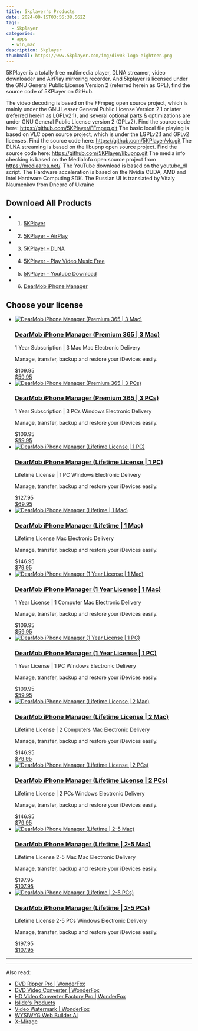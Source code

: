 ```yaml
---
title: 5kplayer's Products
date: 2024-09-15T03:56:38.562Z
tags: 
  - 5kplayer
categories: 
  - apps
  - win,mac
description: 5kplayer
thumbnail: https://www.5kplayer.com/img/div03-logo-eighteen.png
---
```


5KPlayer is a totally free multimedia player, DLNA streamer, video downloader and AirPlay mirroring recorder.
And 5kplayer is licensed under the GNU General Public License Version 2 (referred herein as GPL), find the source code of 5KPlayer on GitHub.

The video decoding is based on the FFmpeg open source project, which is mainly under the GNU Lesser General Public License Version 2.1 or later (referred herein as LGPLv2.1), and several optional parts & optimizations are under GNU General Public License version 2 (GPLv2).
Find the source code here: https://github.com/5KPlayer/FFmpeg.git
The basic local file playing is based on VLC open source project, which is under the LGPLv2.1 and GPLv2 licenses.
Find the source code here: https://github.com/5KPlayer/vlc.git
The DLNA streaming is based on the libupnp open source project.
Find the source code here: https://github.com/5KPlayer/libupnp.git
The media info checking is based on the MediaInfo open source project from https://mediaarea.net/.
The YouTube download is based on the youtube_dl script.
The Hardware acceleration is based on the Nvidia CUDA, AMD and Intel Hardware Computing SDK.
The Russian UI is translated by Vitaly Naumenkov from Dnepro of Ukraine

<!--__INIT__BEGIN__TAG__PRODUCTS__LIST__-->


## Download All Products

- 1. [5KPlayer](https://tools.techidaily.com/5kplayer/5k-player/)
- 2. [5KPlayer - AirPlay](https://tools.techidaily.com/5kplayer/airplay/)
- 3. [5KPlayer - DLNA](https://tools.techidaily.com/5kplayer/dlna/)
- 4. [5KPlayer - Play Video Music Free](https://tools.techidaily.com/5kplayer/video-music-player/)
- 5. [5KPlayer - Youtube Download](https://tools.techidaily.com/5kplayer/youtube-download/)
- 6. [DearMob iPhone Manager](https://tools.techidaily.com/5kplayer/iphone-manager/)
<!--__INIT__END__TAG__PRODUCTS__LIST__-->

<!--__INIT__BEGIN__TAG__FEED_PRODUCTS__LIST__-->

## Choose your license

<div class="home-content-container">
  <ul class="home-article-list">
    <li class="home-article-item flex flex-row feedProduct">
      <div class="basis-1/3 lg:basis-1/4 xl:basis-1/5 relative flex justify-center items-center overflow-hidden">
                <a href="https://estore.5kplayer.com/order/cart.php?PRODS=39852184&amp;QTY=1&amp;AFFILIATE=108875" class="w-24 h-24 md:w-28 md:h-28 lg:w-32 lg:h-32 xl:w-42 xl:h-42 max-w-24 max-h-24 md:max-w-28 md:max-h-28 lg:max-w-32 lg:max-h-32 xl:max-w-42 xl:max-h-42 -pt-2">
          <img src="https://thmb.techidaily.com/056b5dc5bf38553fc5e62980ac558058cdfef6fae043dca04e140a16eeec969f.jpg" alt="DearMob iPhone Manager (Premium 365 | 3 Mac)" class="relative w-full h-full rounded-full object-cover dark:brightness-75 -mt-4 p-4">
        </a>
              </div>
      <div class="flex flex-col gap-5 px-7 pb-7 basis-2/3 lg:basis-3/4 xl:basis-4/5  pt-5">
        <h3 class="home-article-title"><a href="https://estore.5kplayer.com/order/cart.php?PRODS=39852184&amp;QTY=1&amp;AFFILIATE=108875">DearMob iPhone Manager (Premium 365 | 3 Mac)</a></h3>
        <div class="home-article-content markdown-body">
                  <html><head></head><body><div><span class="sd_term">1 Year Subscription | 3 Mac</span> <span class="sd_os mac">Mac</span> <span class="sd_deliv">Electronic Delivery</span>
<p>Manage, transfer, backup and restore your iDevices easily.</p>
</div></body></html>                </div>
        <div class="flex flex-row feedProduct-Price">
          <div class="feedProduct-Price--Old">
            <span class="feedProduct-Price--Currency">$</span>109<span class="feedProduct-Price--Cents">.95</span>
          </div>
          <div class="">
            <a href="https://estore.5kplayer.com/order/cart.php?PRODS=39852184&amp;QTY=1&amp;AFFILIATE=108875">
            <span class="feedProduct-Price--Currency">$</span>59<span class="feedProduct-Price--Cents">.95</span>
            </a>
          </div>
        </div>
      </div>
    </li>
    <li class="home-article-item flex flex-row feedProduct">
      <div class="basis-1/3 lg:basis-1/4 xl:basis-1/5 relative flex justify-center items-center overflow-hidden">
                <a href="https://estore.5kplayer.com/order/cart.php?PRODS=39852171&amp;QTY=1&amp;AFFILIATE=108875" class="w-24 h-24 md:w-28 md:h-28 lg:w-32 lg:h-32 xl:w-42 xl:h-42 max-w-24 max-h-24 md:max-w-28 md:max-h-28 lg:max-w-32 lg:max-h-32 xl:max-w-42 xl:max-h-42 -pt-2">
          <img src="https://thmb.techidaily.com/056b5dc5bf38553fc5e62980ac558058cdfef6fae043dca04e140a16eeec969f.jpg" alt="DearMob iPhone Manager (Premium 365 | 3 PCs)" class="relative w-full h-full rounded-full object-cover dark:brightness-75 -mt-4 p-4">
        </a>
              </div>
      <div class="flex flex-col gap-5 px-7 pb-7 basis-2/3 lg:basis-3/4 xl:basis-4/5  pt-5">
        <h3 class="home-article-title"><a href="https://estore.5kplayer.com/order/cart.php?PRODS=39852171&amp;QTY=1&amp;AFFILIATE=108875">DearMob iPhone Manager (Premium 365 | 3 PCs)</a></h3>
        <div class="home-article-content markdown-body">
                  <html><head></head><body><div><span class="sd_term">1 Year Subscription | 3 PCs</span> <span class="sd_os win">Windows</span> <span class="sd_deliv">Electronic Delivery</span>
<p>Manage, transfer, backup and restore your iDevices easily.</p>
</div></body></html>                </div>
        <div class="flex flex-row feedProduct-Price">
          <div class="feedProduct-Price--Old">
            <span class="feedProduct-Price--Currency">$</span>109<span class="feedProduct-Price--Cents">.95</span>
          </div>
          <div class="">
            <a href="https://estore.5kplayer.com/order/cart.php?PRODS=39852171&amp;QTY=1&amp;AFFILIATE=108875">
            <span class="feedProduct-Price--Currency">$</span>59<span class="feedProduct-Price--Cents">.95</span>
            </a>
          </div>
        </div>
      </div>
    </li>
    <li class="home-article-item flex flex-row feedProduct">
      <div class="basis-1/3 lg:basis-1/4 xl:basis-1/5 relative flex justify-center items-center overflow-hidden">
                <a href="https://estore.5kplayer.com/order/cart.php?PRODS=7149728&amp;QTY=1&amp;AFFILIATE=108875" class="w-24 h-24 md:w-28 md:h-28 lg:w-32 lg:h-32 xl:w-42 xl:h-42 max-w-24 max-h-24 md:max-w-28 md:max-h-28 lg:max-w-32 lg:max-h-32 xl:max-w-42 xl:max-h-42 -pt-2">
          <img src="https://thmb.techidaily.com/056b5dc5bf38553fc5e62980ac558058cdfef6fae043dca04e140a16eeec969f.jpg" alt="DearMob iPhone Manager (Lifetime License | 1 PC)" class="relative w-full h-full rounded-full object-cover dark:brightness-75 -mt-4 p-4">
        </a>
              </div>
      <div class="flex flex-col gap-5 px-7 pb-7 basis-2/3 lg:basis-3/4 xl:basis-4/5  pt-5">
        <h3 class="home-article-title"><a href="https://estore.5kplayer.com/order/cart.php?PRODS=7149728&amp;QTY=1&amp;AFFILIATE=108875">DearMob iPhone Manager (Lifetime License | 1 PC)</a></h3>
        <div class="home-article-content markdown-body">
                  <html><head></head><body><div><span class="sd_term">Lifetime License | 1 PC</span> <span class="sd_os win">Windows</span> <span class="sd_deliv">Electronic Delivery</span>
<p>Manage, transfer, backup and restore your iDevices easily.</p>
</div></body></html>                </div>
        <div class="flex flex-row feedProduct-Price">
          <div class="feedProduct-Price--Old">
            <span class="feedProduct-Price--Currency">$</span>127<span class="feedProduct-Price--Cents">.95</span>
          </div>
          <div class="">
            <a href="https://estore.5kplayer.com/order/cart.php?PRODS=7149728&amp;QTY=1&amp;AFFILIATE=108875">
            <span class="feedProduct-Price--Currency">$</span>69<span class="feedProduct-Price--Cents">.95</span>
            </a>
          </div>
        </div>
      </div>
    </li>
    <li class="home-article-item flex flex-row feedProduct">
      <div class="basis-1/3 lg:basis-1/4 xl:basis-1/5 relative flex justify-center items-center overflow-hidden">
                <a href="https://estore.5kplayer.com/order/cart.php?PRODS=7153575&amp;QTY=1&amp;AFFILIATE=108875" class="w-24 h-24 md:w-28 md:h-28 lg:w-32 lg:h-32 xl:w-42 xl:h-42 max-w-24 max-h-24 md:max-w-28 md:max-h-28 lg:max-w-32 lg:max-h-32 xl:max-w-42 xl:max-h-42 -pt-2">
          <img src="https://thmb.techidaily.com/056b5dc5bf38553fc5e62980ac558058cdfef6fae043dca04e140a16eeec969f.jpg" alt="DearMob iPhone Manager (Lifetime | 1 Mac)" class="relative w-full h-full rounded-full object-cover dark:brightness-75 -mt-4 p-4">
        </a>
              </div>
      <div class="flex flex-col gap-5 px-7 pb-7 basis-2/3 lg:basis-3/4 xl:basis-4/5  pt-5">
        <h3 class="home-article-title"><a href="https://estore.5kplayer.com/order/cart.php?PRODS=7153575&amp;QTY=1&amp;AFFILIATE=108875">DearMob iPhone Manager (Lifetime | 1 Mac)</a></h3>
        <div class="home-article-content markdown-body">
                  <html><head></head><body><div><span class="sd_term">Lifetime License</span> <span class="sd_os mac">Mac</span> <span class="sd_deliv">Electronic Delivery</span>
<p>Manage, transfer, backup and restore your iDevices easily.</p>
</div></body></html>                </div>
        <div class="flex flex-row feedProduct-Price">
          <div class="feedProduct-Price--Old">
            <span class="feedProduct-Price--Currency">$</span>146<span class="feedProduct-Price--Cents">.95</span>
          </div>
          <div class="">
            <a href="https://estore.5kplayer.com/order/cart.php?PRODS=7153575&amp;QTY=1&amp;AFFILIATE=108875">
            <span class="feedProduct-Price--Currency">$</span>79<span class="feedProduct-Price--Cents">.95</span>
            </a>
          </div>
        </div>
      </div>
    </li>
    <li class="home-article-item flex flex-row feedProduct">
      <div class="basis-1/3 lg:basis-1/4 xl:basis-1/5 relative flex justify-center items-center overflow-hidden">
                <a href="https://estore.5kplayer.com/order/cart.php?PRODS=4722735&amp;QTY=1&amp;AFFILIATE=108875" class="w-24 h-24 md:w-28 md:h-28 lg:w-32 lg:h-32 xl:w-42 xl:h-42 max-w-24 max-h-24 md:max-w-28 md:max-h-28 lg:max-w-32 lg:max-h-32 xl:max-w-42 xl:max-h-42 -pt-2">
          <img src="https://thmb.techidaily.com/056b5dc5bf38553fc5e62980ac558058cdfef6fae043dca04e140a16eeec969f.jpg" alt="DearMob iPhone Manager (1 Year License | 1 Mac)" class="relative w-full h-full rounded-full object-cover dark:brightness-75 -mt-4 p-4">
        </a>
              </div>
      <div class="flex flex-col gap-5 px-7 pb-7 basis-2/3 lg:basis-3/4 xl:basis-4/5  pt-5">
        <h3 class="home-article-title"><a href="https://estore.5kplayer.com/order/cart.php?PRODS=4722735&amp;QTY=1&amp;AFFILIATE=108875">DearMob iPhone Manager (1 Year License | 1 Mac)</a></h3>
        <div class="home-article-content markdown-body">
                  <html><head></head><body><div><span class="sd_term">1 Year License | 1 Computer</span> <span class="sd_os mac">Mac</span> <span class="sd_deliv">Electronic Delivery</span>
<p>Manage, transfer, backup and restore your iDevices easily.</p>
</div></body></html>                </div>
        <div class="flex flex-row feedProduct-Price">
          <div class="feedProduct-Price--Old">
            <span class="feedProduct-Price--Currency">$</span>109<span class="feedProduct-Price--Cents">.95</span>
          </div>
          <div class="">
            <a href="https://estore.5kplayer.com/order/cart.php?PRODS=4722735&amp;QTY=1&amp;AFFILIATE=108875">
            <span class="feedProduct-Price--Currency">$</span>59<span class="feedProduct-Price--Cents">.95</span>
            </a>
          </div>
        </div>
      </div>
    </li>
    <li class="home-article-item flex flex-row feedProduct">
      <div class="basis-1/3 lg:basis-1/4 xl:basis-1/5 relative flex justify-center items-center overflow-hidden">
                <a href="https://estore.5kplayer.com/order/cart.php?PRODS=4722732&amp;QTY=1&amp;AFFILIATE=108875" class="w-24 h-24 md:w-28 md:h-28 lg:w-32 lg:h-32 xl:w-42 xl:h-42 max-w-24 max-h-24 md:max-w-28 md:max-h-28 lg:max-w-32 lg:max-h-32 xl:max-w-42 xl:max-h-42 -pt-2">
          <img src="https://thmb.techidaily.com/056b5dc5bf38553fc5e62980ac558058cdfef6fae043dca04e140a16eeec969f.jpg" alt="DearMob iPhone Manager (1 Year License | 1 PC)" class="relative w-full h-full rounded-full object-cover dark:brightness-75 -mt-4 p-4">
        </a>
              </div>
      <div class="flex flex-col gap-5 px-7 pb-7 basis-2/3 lg:basis-3/4 xl:basis-4/5  pt-5">
        <h3 class="home-article-title"><a href="https://estore.5kplayer.com/order/cart.php?PRODS=4722732&amp;QTY=1&amp;AFFILIATE=108875">DearMob iPhone Manager (1 Year License | 1 PC)</a></h3>
        <div class="home-article-content markdown-body">
                  <html><head></head><body><div><span class="sd_term">1 Year License | 1 PC</span> <span class="sd_os win">Windows</span> <span class="sd_deliv">Electronic Delivery</span>
<p>Manage, transfer, backup and restore your iDevices easily.</p>
</div></body></html>                </div>
        <div class="flex flex-row feedProduct-Price">
          <div class="feedProduct-Price--Old">
            <span class="feedProduct-Price--Currency">$</span>109<span class="feedProduct-Price--Cents">.95</span>
          </div>
          <div class="">
            <a href="https://estore.5kplayer.com/order/cart.php?PRODS=4722732&amp;QTY=1&amp;AFFILIATE=108875">
            <span class="feedProduct-Price--Currency">$</span>59<span class="feedProduct-Price--Cents">.95</span>
            </a>
          </div>
        </div>
      </div>
    </li>
    <li class="home-article-item flex flex-row feedProduct">
      <div class="basis-1/3 lg:basis-1/4 xl:basis-1/5 relative flex justify-center items-center overflow-hidden">
                <a href="https://estore.5kplayer.com/order/cart.php?PRODS=4722734&amp;QTY=1&amp;AFFILIATE=108875" class="w-24 h-24 md:w-28 md:h-28 lg:w-32 lg:h-32 xl:w-42 xl:h-42 max-w-24 max-h-24 md:max-w-28 md:max-h-28 lg:max-w-32 lg:max-h-32 xl:max-w-42 xl:max-h-42 -pt-2">
          <img src="https://thmb.techidaily.com/056b5dc5bf38553fc5e62980ac558058cdfef6fae043dca04e140a16eeec969f.jpg" alt="DearMob iPhone Manager (Lifetime License | 2 Mac)" class="relative w-full h-full rounded-full object-cover dark:brightness-75 -mt-4 p-4">
        </a>
              </div>
      <div class="flex flex-col gap-5 px-7 pb-7 basis-2/3 lg:basis-3/4 xl:basis-4/5  pt-5">
        <h3 class="home-article-title"><a href="https://estore.5kplayer.com/order/cart.php?PRODS=4722734&amp;QTY=1&amp;AFFILIATE=108875">DearMob iPhone Manager (Lifetime License | 2 Mac)</a></h3>
        <div class="home-article-content markdown-body">
                  <html><head></head><body><div><span class="sd_term">Lifetime License | 2 Computers</span> <span class="sd_os mac">Mac</span> <span class="sd_deliv">Electronic Delivery</span>
<p>Manage, transfer, backup and restore your iDevices easily.</p>
</div></body></html>                </div>
        <div class="flex flex-row feedProduct-Price">
          <div class="feedProduct-Price--Old">
            <span class="feedProduct-Price--Currency">$</span>146<span class="feedProduct-Price--Cents">.95</span>
          </div>
          <div class="">
            <a href="https://estore.5kplayer.com/order/cart.php?PRODS=4722734&amp;QTY=1&amp;AFFILIATE=108875">
            <span class="feedProduct-Price--Currency">$</span>79<span class="feedProduct-Price--Cents">.95</span>
            </a>
          </div>
        </div>
      </div>
    </li>
    <li class="home-article-item flex flex-row feedProduct">
      <div class="basis-1/3 lg:basis-1/4 xl:basis-1/5 relative flex justify-center items-center overflow-hidden">
                <a href="https://estore.5kplayer.com/order/cart.php?PRODS=4722737&amp;QTY=1&amp;AFFILIATE=108875" class="w-24 h-24 md:w-28 md:h-28 lg:w-32 lg:h-32 xl:w-42 xl:h-42 max-w-24 max-h-24 md:max-w-28 md:max-h-28 lg:max-w-32 lg:max-h-32 xl:max-w-42 xl:max-h-42 -pt-2">
          <img src="https://thmb.techidaily.com/056b5dc5bf38553fc5e62980ac558058cdfef6fae043dca04e140a16eeec969f.jpg" alt="DearMob iPhone Manager (Lifetime License | 2 PCs)" class="relative w-full h-full rounded-full object-cover dark:brightness-75 -mt-4 p-4">
        </a>
              </div>
      <div class="flex flex-col gap-5 px-7 pb-7 basis-2/3 lg:basis-3/4 xl:basis-4/5  pt-5">
        <h3 class="home-article-title"><a href="https://estore.5kplayer.com/order/cart.php?PRODS=4722737&amp;QTY=1&amp;AFFILIATE=108875">DearMob iPhone Manager (Lifetime License | 2 PCs)</a></h3>
        <div class="home-article-content markdown-body">
                  <html><head></head><body><div><span class="sd_term">Lifetime License | 2 PCs</span> <span class="sd_os win">Windows</span> <span class="sd_deliv">Electronic Delivery</span>
<p>Manage, transfer, backup and restore your iDevices easily.</p>
</div></body></html>                </div>
        <div class="flex flex-row feedProduct-Price">
          <div class="feedProduct-Price--Old">
            <span class="feedProduct-Price--Currency">$</span>146<span class="feedProduct-Price--Cents">.95</span>
          </div>
          <div class="">
            <a href="https://estore.5kplayer.com/order/cart.php?PRODS=4722737&amp;QTY=1&amp;AFFILIATE=108875">
            <span class="feedProduct-Price--Currency">$</span>79<span class="feedProduct-Price--Cents">.95</span>
            </a>
          </div>
        </div>
      </div>
    </li>
    <li class="home-article-item flex flex-row feedProduct">
      <div class="basis-1/3 lg:basis-1/4 xl:basis-1/5 relative flex justify-center items-center overflow-hidden">
                <a href="https://estore.5kplayer.com/order/cart.php?PRODS=4722744&amp;QTY=1&amp;AFFILIATE=108875" class="w-24 h-24 md:w-28 md:h-28 lg:w-32 lg:h-32 xl:w-42 xl:h-42 max-w-24 max-h-24 md:max-w-28 md:max-h-28 lg:max-w-32 lg:max-h-32 xl:max-w-42 xl:max-h-42 -pt-2">
          <img src="https://thmb.techidaily.com/056b5dc5bf38553fc5e62980ac558058cdfef6fae043dca04e140a16eeec969f.jpg" alt="DearMob iPhone Manager (Lifetime | 2-5 Mac)" class="relative w-full h-full rounded-full object-cover dark:brightness-75 -mt-4 p-4">
        </a>
              </div>
      <div class="flex flex-col gap-5 px-7 pb-7 basis-2/3 lg:basis-3/4 xl:basis-4/5  pt-5">
        <h3 class="home-article-title"><a href="https://estore.5kplayer.com/order/cart.php?PRODS=4722744&amp;QTY=1&amp;AFFILIATE=108875">DearMob iPhone Manager (Lifetime | 2-5 Mac)</a></h3>
        <div class="home-article-content markdown-body">
                  <html><head></head><body><div><span class="sd_term">Lifetime License 2-5 Mac</span> <span class="sd_os mac">Mac</span> <span class="sd_deliv">Electronic Delivery</span>
<p>Manage, transfer, backup and restore your iDevices easily.</p>
</div></body></html>                </div>
        <div class="flex flex-row feedProduct-Price">
          <div class="feedProduct-Price--Old">
            <span class="feedProduct-Price--Currency">$</span>197<span class="feedProduct-Price--Cents">.95</span>
          </div>
          <div class="">
            <a href="https://estore.5kplayer.com/order/cart.php?PRODS=4722744&amp;QTY=1&amp;AFFILIATE=108875">
            <span class="feedProduct-Price--Currency">$</span>107<span class="feedProduct-Price--Cents">.95</span>
            </a>
          </div>
        </div>
      </div>
    </li>
    <li class="home-article-item flex flex-row feedProduct">
      <div class="basis-1/3 lg:basis-1/4 xl:basis-1/5 relative flex justify-center items-center overflow-hidden">
                <a href="https://estore.5kplayer.com/order/cart.php?PRODS=4722741&amp;QTY=1&amp;AFFILIATE=108875" class="w-24 h-24 md:w-28 md:h-28 lg:w-32 lg:h-32 xl:w-42 xl:h-42 max-w-24 max-h-24 md:max-w-28 md:max-h-28 lg:max-w-32 lg:max-h-32 xl:max-w-42 xl:max-h-42 -pt-2">
          <img src="https://thmb.techidaily.com/056b5dc5bf38553fc5e62980ac558058cdfef6fae043dca04e140a16eeec969f.jpg" alt="DearMob iPhone Manager (Lifetime | 2-5 PCs)" class="relative w-full h-full rounded-full object-cover dark:brightness-75 -mt-4 p-4">
        </a>
              </div>
      <div class="flex flex-col gap-5 px-7 pb-7 basis-2/3 lg:basis-3/4 xl:basis-4/5  pt-5">
        <h3 class="home-article-title"><a href="https://estore.5kplayer.com/order/cart.php?PRODS=4722741&amp;QTY=1&amp;AFFILIATE=108875">DearMob iPhone Manager (Lifetime | 2-5 PCs)</a></h3>
        <div class="home-article-content markdown-body">
                  <html><head></head><body><div><span class="sd_term">Lifetime License 2-5 PCs</span> <span class="sd_os win">Windows</span> <span class="sd_deliv">Electronic Delivery</span>
<p>Manage, transfer, backup and restore your iDevices easily.</p>
</div></body></html>                </div>
        <div class="flex flex-row feedProduct-Price">
          <div class="feedProduct-Price--Old">
            <span class="feedProduct-Price--Currency">$</span>197<span class="feedProduct-Price--Cents">.95</span>
          </div>
          <div class="">
            <a href="https://estore.5kplayer.com/order/cart.php?PRODS=4722741&amp;QTY=1&amp;AFFILIATE=108875">
            <span class="feedProduct-Price--Currency">$</span>107<span class="feedProduct-Price--Cents">.95</span>
            </a>
          </div>
        </div>
      </div>
    </li>
  </ul>
</div>

<hr>
<!--__INIT__END__TAG__FEED_PRODUCTS__LIST__-->

<hr>

<ins class="adsbygoogle"
      style="display:block"
      data-ad-client="ca-pub-7571918770474297"
      data-ad-slot="8358498916"
      data-ad-format="auto"
      data-full-width-responsive="true"></ins>

<span class="atpl-alsoreadstyle">Also read:</span>
<div><ul>
<li><a href="https://tools.techidaily.com/videoconverterfactory/dvd-ripper/"><u>DVD Ripper Pro | WonderFox</u></a></li>
<li><a href="https://tools.techidaily.com/videoconverterfactory/dvd-video-converter/"><u>DVD Video Converter | WonderFox</u></a></li>
<li><a href="https://tools.techidaily.com/videoconverterfactory/hd-video-converter/"><u>HD Video Converter Factory Pro | WonderFox</u></a></li>
<li><a href="https://tools.techidaily.com/islide/products/"><u>Islide's Products</u></a></li>
<li><a href="https://tools.techidaily.com/videoconverterfactory/video-watermark/"><u>Video Watermark | WonderFox</u></a></li>
<li><a href="https://tools.techidaily.com/wysiwygwebbuilder/download/"><u>WYSIWYG Web Builder AI</u></a></li>
<li><a href="https://tools.techidaily.com/x-mirage/download/"><u>X-Mirage</u></a></li>
</ul></div>

